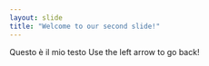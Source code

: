```yaml
---
layout: slide
title: "Welcome to our second slide!"
---
```

Questo è il mio testo
Use the left arrow to go back!
